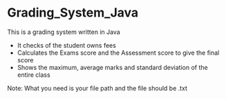 # Grading_System_Java
This is a grading system written in Java
- It checks of the student owns fees
- Calculates the Exams score and the Assessment score to give the final score
- Shows the maximum, average marks and standard deviation of the entire class

Note:
What you need is your file path and the file should be .txt

